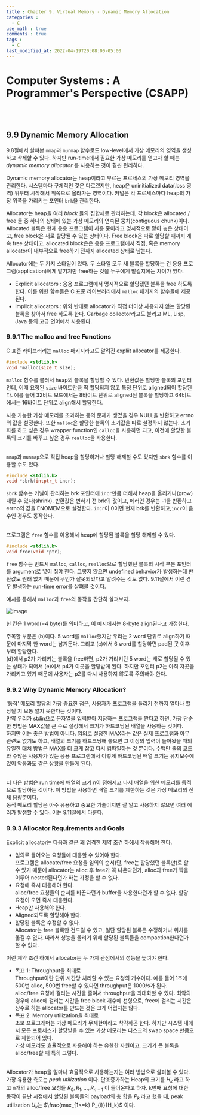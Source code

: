 ```yaml
---
title : Chapter 9. Virtual Memory - Dynamic Memory Allocation
categories : 
  - C
use_math : true
comments : true
tags :
  - C
last_modified_at: 2022-04-19T20:08:00-05:00
---
```

# Computer Systems : A Programmer's Perspective (CSAPP)
<br /><br />
## 9.9 Dynamic Memory Allocation

9.8절에서 살펴본 `mmap`과 `munmap` 함수로도 low-level에서 가상 메모리의 영역을 생성하고 삭제할 수 있다. 하지만 run-time에서 필요한 가상 메모리를 얻고자 할 때는 _dynamic memory allocator_ 를 사용하는 것이 훨씬 편리하다.<br />

Dynamic memory allocator는 heap이라고 부르는 프로세스의 가상 메모리 영역을 관리한다. 시스템마다 구체적인 것은 다르겠지만, heap은 uninitialized data(.bss 영역) 위부터 시작해서 위쪽으로 올라가는 영역이다. 커널은 각 프로세스마다 heap의 가장 위쪽을 가리키는 포인터 `brk`을 관리한다.<br />

Allocator는 heap을 여러 _block_ 들의 집합체로 관리하는데, 각 block은 allocated / free 둘 중 하나의 상태에 있는 가상 메모리의 연속된 뭉치(contiguous chunk)이다. Allocated 블록은 현재 응용 프로그램이 사용 중이라고 명시적으로 맡아 놓은 상태이고, free block은 새로 할당될 수 있는 상태이다. Free block은 따로 할당할 때까지 계속 free 상태이고, allocated block은은 응용 프로그램에서 직접, 혹은 memory allocator이 내부적으로 free하기 전까지 allocated 상태로 남는다.<br />

Allocator에는 두 가지 스타일이 있다. 두 스타일 모두 새 블록을 할당하는 건 응용 프로그램(application)에게 맡기지만 free하는 것을 누구에게 맡길지에는 차이가 있다.
- Explicit allocators : 응용 프로그램에서 명시적으로 할당됐던 블록을 free 하도록 한다. 이를 위한 함수들은 C 표준 라이브러리에서 `malloc` 패키지의 함수들에 제공된다.
- Implicit allocators : 위와 반대로 allocator가 직접 더이상 사용되지 않는 할당된 블록을 찾아서 free 하도록 한다. Garbage collector라고도 불리고 ML, Lisp, Java 등의 고급 언어에서 사용된다.

### 9.9.1 The malloc and free Functions

C 표준 라이브러리는 `malloc` 패키지라고도 알려진 expliit allocator를 제공한다.<br />

```c
#include <stdlib.h>
void *malloc(size_t size);
```

`malloc` 함수를 불러서 heap의 블록을 할당할 수 있다. 반환값은 할당한 블록의 포인터인데, 이때 요청된 `size` 바이트만큼 딱 할당되지 않고 특정 단위로 aligned되어 할당된다. 예를 들어 32비트 모드에서는 8바이트 단위로 aligned된 블록을 할당하고 64비트에서는 16바이트 단위로 align해서 할당한다.<br />

사용 가능한 가상 메모리를 초과하는 등의 문제가 생겼을 경우 NULL을 반환하고 errno의 값을 설정한다. 또한 `malloc`은 할당한 블록의 초기값을 따로 설정하지 않는다. 초기화를 하고 싶은 경우 wrapper function인 `calloc`을 사용하면 되고, 이전에 할당한 블록의 크기를 바꾸고 싶은 경우 `realloc`을 사용한다.<br /><br />

`mmap`과 `munmap`으로 직접 heap을 할당하거나 할당 해제할 수도 있지만 `sbrk` 함수를 이용할 수도 있다.
```c
#include <stdlih.b>
void *sbrk(intptr_t incr);
```
`sbrk` 함수는 커널이 관리하는 brk 포인터에 `incr`만큼 더해서 heap을 올리거나(grow) 내릴 수 있다(shrink). 반환값은 변하기 전 brk의 값이고, 에러인 경우는 -1을 반환하고 errno의 값을 ENOMEM으로 설정한다. `incr`이 0이면 현재 brk를 반환하고,`incr`이 음수인 경우도 동작한다.  <br /><br />

프로그램은 `free` 함수를 이용해서 heap에 할당된 블록을 할당 해제할 수 있다.
```c
#include <stdlih.b>
void free(void *ptr);
```
`free` 함수는 반드시 `malloc`, `calloc`, `realloc`으로 할당했던 블록의 시작 부분 포인터를 argument로 넣어 줘야 한다. 그렇지 않으면 undefined behavior가 발생하는데 반환값도 원래 없기 때문에 무언가 잘못되었다고 알려주는 것도 없다. 9.11절에서 이런 경우 발생하는 run-time error를 살펴볼 것이다.<br />

예시를 통해서 `malloc`과 `free`의 동작을 간단히 살펴보자.

![image](https://user-images.githubusercontent.com/88367636/164015628-3069a0f0-4ed0-413d-8191-d1dcf446313c.png)
 
한 칸은 1 word(=4 byte)를 의미하고, 이 예시에서는 8-byte align된다고 가정한다.<br />

주목할 부분은 (b)이다. 5 word를 `malloc`했지만 우리는 2 word 단위로 align하기 때문에 마지막 한 word는 남겨둔다. 그리고 (c)에서 6 word를 할당하면 pad된 곳 이후부터 할당한다.<br />
(d)에서 p2가 가리키는 블록을 free하면, p2가 가리키던 5 word는 새로 할당될 수 있는 상태가 되어서 (e)에서 p4가 이곳을 할당받게 된다. 하지만 포인터 p2는 아직 저곳을 가리키고 있기 때문에 사용자는 p2를 다시 사용하지 않도록 주의해야 한다.

### 9.9.2 Why Dynamic Memory Allocation?

'동적' 메모리 할당의 가장 중요한 점은, 사용자가 프로그램을 돌리기 전까지 얼마나 할당될 지 보통 알지 못한다는 것이다. <br />
만약 우리가 stdin으로 문자열을 입력받아 저장하는 프로그램을 짠다고 하면, 가장 단순한 방법은 MAX값을 큰 수로 설정해서 크기가 하드코딩된 배열을 사용하는 것이다. <br />
하지만 이는 좋은 방법이 아니다. 임의로 설정한 MAX라는 값은 실제 프로그램과 아무 관련도 없기도 하고, 배열의 크기를 하드코딩해 놓으면 그 이상의 입력이 들어왔을 때의 유일한 대처 방법은 MAX를 더 크게 잡고 다시 컴파일하는 것 뿐이다. 수백만 줄의 코드와 수많은 사용자가 있는 응용 프로그램에서 이렇게 하드코딩된 배열 크기는 유지보수에 있어 악몽과도 같은 상황을 만들게 된다. <br /><br />

더 나은 방법은 run time에 배열의 크기 n이 정해지고 나서 배열을 위한 메모리를 동적으로 할당하는 것이다. 이 방법을 사용하면 배열 크기를 제한하는 것은 가상 메모리의 전체 용량뿐이다.<br />
동적 메모리 할당은 아주 유용하고 중요한 기술이지만 잘 알고 사용하지 않으면 여러 에러가 발생할 수 있다. 이는 9.11절에서 다룬다.

### 9.9.3 Allocator Requirements and Goals

Explicit allocator는 다음과 같은 꽤 엄격한 제약 조건 하에서 작동해야 한다.

- 임의로 들어오는 요청들에 대응할 수 있어야 한다. <br /> 프로그램은 allocate/free 요청을 임의의 순서(단, free는 할당했던 블록만)로 할 수 있기 때문에 allocator는 alloc 후 free가 꼭 나온다던가, alloc과 free가 짝을 이루어 nested된다던가 하는 가정을 할 수 없다.
- 요청에 즉시 대응해야 한다.<br />alloc/free 요청들의 순서를 바꾼다던가 buffer을 사용한다던가 할 수 없다. 할당 요청이 오면 즉시 대응한다.
- Heap만 사용해야 한다. 
- Aligned되도록 할당해야 한다.
- 할당된 블록은 수정할 수 없다. <br /> Allocator는 free 블록만 건드릴 수 있고, 일단 할당된 블록은 수정하거나 위치를 옮길 수 없다. 따라서 성능을 올리기 위해 할당된 블록들을 compaction한다던가 할 수 없다.

이런 제약 조건 하에서 allocator는 두 가지 관점에서의 성능을 높여야 한다.
- 목표 1: Throughput을 최대로 <br />  Throughput이란 단위 시간당 처리할 수 있는 요청의 개수이다. 예를 들어 1초에 500번 alloc, 500번 free할 수 있다면 throughput은 1000/s가 된다.<br /> alloc/free 요청에 걸리는 시간을 줄여서 throughput을 최대화할 수 있다. 최악의 경우에 alloc에 걸리는 시간을 free block 개수에 선형으로, free에 걸리는 시간은 상수로 하는 allocator를 만드는 것은 크게 어렵지는 않다.<br />
- 목표 2: Memory utilization을 최대로 <br /> 초보 프로그래머는 가상 메모리가 무제한이라고 착각하곤 한다. 하지만 시스템 내에서 모든 프로세스가 할당받을 수 있는 가상 메모리는 디스크의 swap space 만큼으로 제한되어 있다. <br /> 가상 메모리도 효율적으로 사용해야 하는 유한한 자원이고, 크기가 큰 블록을 alloc/free할 때 특히 그렇다.<br /><br /> 

Allocator가 heap을 얼마나 효율적으로 사용하는지는 여러 방법으로 살펴볼 수 있다.<br />
가장 유용한 측도는 _peak utilization_ 이다. 단조증가하는 Heap의 크기를 $H_k$ 라고 하고 n개의 alloc/free 요청들 $R_0, R_1, ..., R_{n-1}$ 이 들어온다고 하자. k번째 요청에 대한 동작이 끝난 시점에서 할당된 블록들의 payload의 총 합을 $P_k$ 라고 했을 때, peak utilization $U_k$는 $\frac{max_{1<=k} P_{i}}{H_k}$ 이다.

